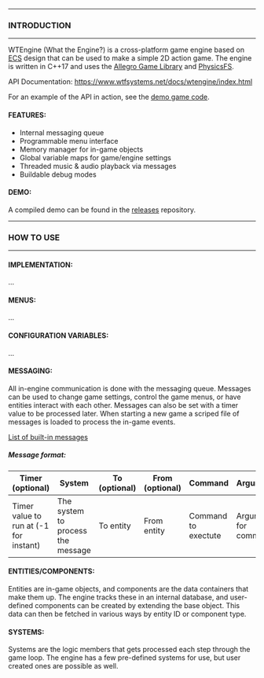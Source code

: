 
--------------------------
### INTRODUCTION
--------------------------

WTEngine (What the Engine?) is a cross-platform game engine based on [ECS](https://en.wikipedia.org/wiki/Entity_component_system) design that can be used to make a simple 2D action game.
The engine is written in C++17 and uses the [Allegro Game Library](https://liballeg.org) and [PhysicsFS](https://www.icculus.org/physfs/).

API Documentation:  https://www.wtfsystems.net/docs/wtengine/index.html

For an example of the API in action, see the [demo game code](https://github.com/wtfsystems/wtengine/blob/master/src/wte_demo/wte_demo.cpp).

#### FEATURES:
 - Internal messaging queue
 - Programmable menu interface
 - Memory manager for in-game objects
 - Global variable maps for game/engine settings
 - Threaded music & audio playback via messages
 - Buildable debug modes

#### DEMO:

A compiled demo can be found in the [releases](https://github.com/wtfsystems/releases) repository.

--------------------------
### HOW TO USE
--------------------------

#### IMPLEMENTATION:

...

#### MENUS:

...

#### CONFIGURATION VARIABLES:

...

#### MESSAGING:

All in-engine communication is done with the messaging queue.  Messages can be used to change game settings, control the game menus, or have entities interact with each other.  Messages can also be set with a timer value to be processed later.  When starting a new game a scriped file of messages is loaded to process the in-game events.

[List of built-in messages](https://github.com/wtfsystems/wtengine/blob/master/src/wte/MESSAGES.md)

##### Message format:

| Timer (optional) | System | To (optional) | From (optional) | Command | Arguments |
| ----- | ------ | -- | ---- | ------- | --------- |
| Timer value to run at (-1 for instant) | The system to process the message | To entity | From entity | Command to exectute | Arguments for command |

#### ENTITIES/COMPONENTS:

Entities are in-game objects, and components are the data containers that make them up.  The engine tracks these in an internal database, and user-defined components can be created by extending the base object.  This data can then be fetched in various ways by entity ID or component type.

#### SYSTEMS:

Systems are the logic members that gets processed each step through the game loop.  The engine has a few pre-defined systems for use, but user created ones are  possible as well.
